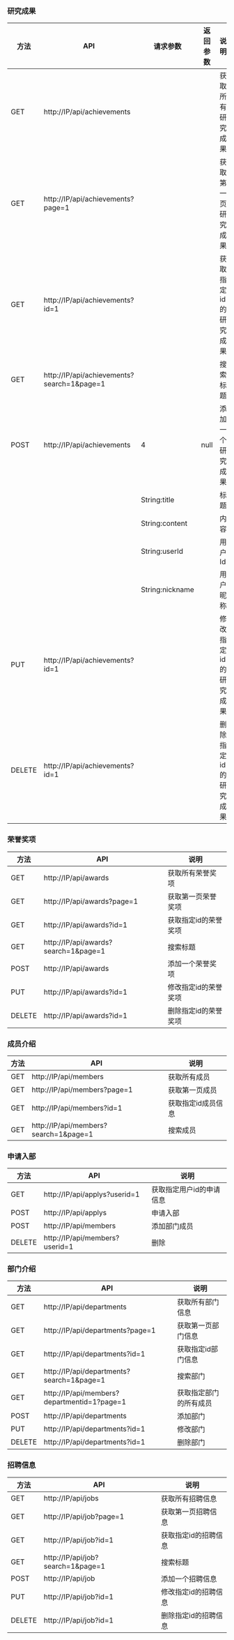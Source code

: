 ### 研究成果

| 方法   | API                                        | 请求参数        | 返回参数   | 说明
|------ |------                                      |------------     |------     |------
|GET    | http://IP/api/achievements                 |                 |           |获取所有研究成果
|GET    | http://IP/api/achievements?page=1          |                 |           |获取第一页研究成果
|GET    | http://IP/api/achievements?id=1            |                 |           |获取指定id的研究成果
|GET    | http://IP/api/achievements?search=1&page=1 |                 |           |搜索标题
|POST   | http://IP/api/achievements                 |  4              |  null     |添加一个研究成果
|       |                                            | String:title    |           | 标题
|       |                                            | String:content  |           | 内容
|       |                                            | String:userId   |           | 用户Id
|       |                                            | String:nickname |           | 用户昵称
|PUT    | http://IP/api/achievements?id=1            |                 |           |修改指定id的研究成果
|DELETE | http://IP/api/achievements?id=1            |                 |           |删除指定id的研究成果


### 荣誉奖项

| 方法   | API                                  | 说明
|------ |------                                 |------   
|GET    |  http://IP/api/awards                 | 获取所有荣誉奖项
|GET    |  http://IP/api/awards?page=1          | 获取第一页荣誉奖项
|GET    |  http://IP/api/awards?id=1            | 获取指定id的荣誉奖项
|GET    |  http://IP/api/awards?search=1&page=1 | 搜索标题
|POST   |  http://IP/api/awards                 | 添加一个荣誉奖项
|PUT    |  http://IP/api/awards?id=1            | 修改指定id的荣誉奖项
|DELETE |  http://IP/api/awards?id=1            | 删除指定id的荣誉奖项


### 成员介绍

| 方法   | API                                     | 说明
|------  |------                                  |------       
| GET    | http://IP/api/members                  | 获取所有成员
| GET    | http://IP/api/members?page=1           | 获取第一页成员
| GET    | http://IP/api/members?id=1             | 获取指定id成员信息
| GET    | http://IP/api/members?search=1&page=1  | 搜索成员


### 申请入部

| 方法   | API                                    | 说明
|------  |------                                  |------
|GET     | http://IP/api/applys?userid=1          | 获取指定用户id的申请信息 
|POST    | http://IP/api/applys                   | 申请入部
|POST    | http://IP/api/members                  | 添加部门成员
|DELETE  | http://IP/api/members?userid=1         | 删除


### 部门介绍

| 方法   | API                                          | 说明
|------  |------                                        |------
| GET    | http://IP/api/departments                    | 获取所有部门信息
| GET    | http://IP/api/departments?page=1             | 获取第一页部门信息
| GET    | http://IP/api/departments?id=1               | 获取指定id部门信息
| GET    | http://IP/api/departments?search=1&page=1    | 搜索部门
| GET    | http://IP/api/members?departmentid=1?page=1  | 获取指定部门的所有成员
| POST   | http://IP/api/departments                    | 添加部门
| PUT    | http://IP/api/departments?id=1               | 修改部门
| DELETE | http://IP/api/departments?id=1               | 删除部门


### 招聘信息

| 方法   | API                               | 说明
|------ |------                             |------   |
|GET    | http://IP/api/jobs                | 获取所有招聘信息
|GET    | http://IP/api/job?page=1          | 获取第一页招聘信息
|GET    | http://IP/api/job?id=1            | 获取指定id的招聘信息
|GET    | http://IP/api/job?search=1&page=1 | 搜索标题
|POST   | http://IP/api/job                 | 添加一个招聘信息
|PUT    | http://IP/api/job?id=1            | 修改指定id的招聘信息
|DELETE | http://IP/api/job?id=1            | 删除指定id的招聘信息

